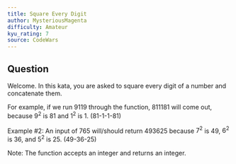 ```yaml
---
title: Square Every Digit
author: MysteriousMagenta
difficulty: Amateur
kyu_rating: 7
source: CodeWars
---
```

## Question

Welcome. In this kata, you are asked to square every digit of a number and concatenate them.

For example, if we run 9119 through the function, 811181 will come out, because $9^2$ is 81 and $1^2$ is 1. (81-1-1-81)

Example #2: An input of 765 will/should return 493625 because $7^2$ is 49, $6^2$ is 36, and $5^2$ is 25. (49-36-25)

Note: The function accepts an integer and returns an integer.
